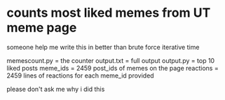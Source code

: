 # counts most liked memes from UT meme page

someone help me write this in better than brute force iterative time

memescount.py = the counter
output.txt = full output
output.py = top 10 liked posts
meme_ids = 2459 post_ids of memes on the page
reactions = 2459 lines of reactions for each meme_id provided

please don't ask me why i did this
